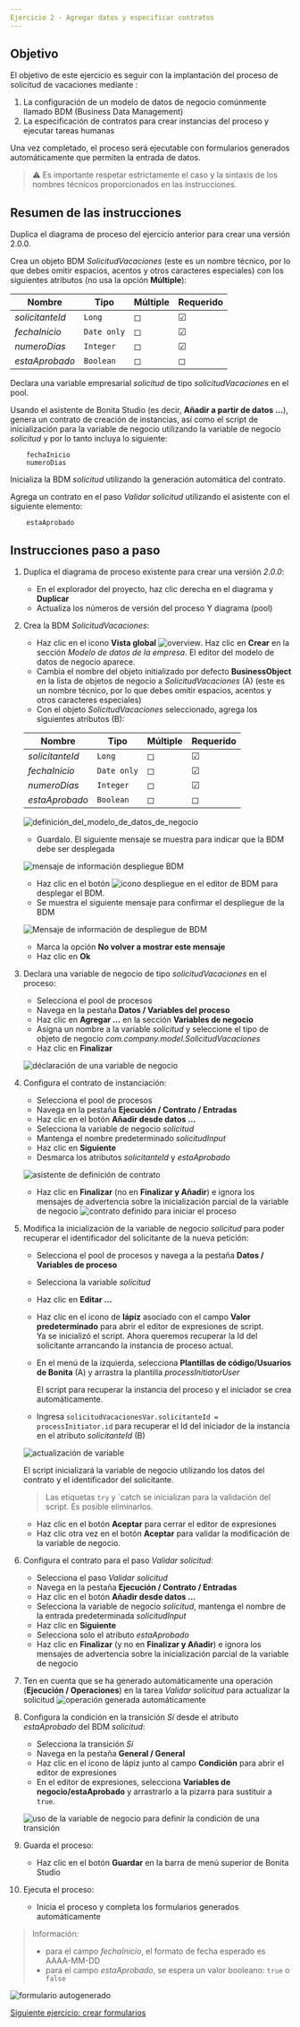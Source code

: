 ```yaml
---
Ejercicio 2 - Agregar datos y especificar contratos
---
```


## Objetivo

El objetivo de este ejercicio es seguir con la implantación del proceso de solicitud de vacaciones mediante :

1. La configuración de un modelo de datos de negocio comúnmente llamado BDM (Business Data Management)
1. La especificación de contratos para crear instancias del proceso y ejecutar tareas humanas

Una vez completado, el proceso será ejecutable con formularios generados automáticamente que permiten la entrada de datos.

> ⚠ Es importante respetar estrictamente el caso y la sintaxis de los nombres técnicos proporcionados en las instrucciones.

## Resumen de las instrucciones

Duplica el diagrama de proceso del ejercicio anterior para crear una versión 2.0.0.

Crea un objeto BDM *SolicitudVacaciones* (este es un nombre técnico, por lo que debes omitir espacios, acentos y otros caracteres especiales) con los siguientes atributos (no usa la opción **Múltiple**):

Nombre | Tipo | Múltiple | Requerido
--- | ---- | -------- | -----------
*solicitanteId* | `Long` | ◻ | ☑
*fechaInicio* | `Date only` | ◻ | ☑
*numeroDias* | `Integer` | ◻ | ☑
*estaAprobado* | `Boolean` | ◻ | ◻

Declara una variable empresarial *solicitud* de tipo *solicitudVacaciones* en el pool.

Usando el asistente de Bonita Studio (es decir, **Añadir a partir de datos ...**), genera un contrato de creación de instancias, así como el script de inicialización para la variable de negocio utilizando la variable de negocio *solicitud* y por lo tanto incluya lo siguiente:

        fechaInicio
        numeroDias

Inicializa la BDM *solicitud* utilizando la generación automática del contrato.

Agrega un contrato en el paso *Validar solicitud* utilizando el asistente con el siguiente elemento:

        estaAprobado

## Instrucciones paso a paso

1. Duplica el diagrama de proceso existente para crear una versión *2.0.0*:
   - En el explorador del proyecto, haz clic derecha en el diagrama y  **Duplicar**
   - Actualiza los números de versión del proceso Y diagrama (pool)
1. Crea la BDM *SolicitudVacaciones*:
   - Haz clic en el icono **Vista global** ![overview](images/ex02/ex2_13.png). Haz clic en **Crear** en la sección *Modelo de datos de la empresa*. 
   El editor del modelo de datos de negocio aparece.   
   - Cambia el nombre del objeto initializado por defecto **BusinessObject** en la lista de objetos de negocio a *SolicitudVacaciones* (A) (este es un nombre técnico, por lo que debes omitir espacios, acentos y otros caracteres especiales)
   - Con el objeto *SolicitudVacaciones* seleccionado, agrega los siguientes atributos (B):

    Nombre | Tipo | Múltiple | Requerido
    --- | ---- | -------- | -----------
    *solicitanteId* | `Long` | ◻ | ☑
    *fechaInicio* | `Date only` | ◻ | ☑
    *numeroDias* | `Integer` | ◻ | ☑
    *estaAprobado* | `Boolean` | ◻ | ◻

    ![definición_del_modelo_de_datos_de_negocio](images/ex02/ex2_01.png)
    
   - Guardalo. El siguiente mensaje se muestra para indicar que la BDM debe ser desplegada
   
   ![mensaje de información despliegue BDM](images/ex02/ex2_09.png)
   
   - Haz clic en el botón ![icono despliegue](images/ex02/ex2_11.png) en el editor de BDM para desplegar el BDM.
   - Se muestra el siguiente mensaje para confirmar el despliegue de la BDM
    
    ![Mensaje de información de despliegue de BDM](images/ex02/ex2_10.png)
    
   - Marca la opción **No volver a mostrar este mensaje**
   - Haz clic en **Ok**
 
1. Declara una variable de negocio de tipo *solicitudVacaciones* en el proceso:
   - Selecciona el pool de procesos
   - Navega en la pestaña **Datos / Variables del proceso**
   - Haz clic en **Agregar ...** en la sección **Variables de negocio**
   - Asigna un nombre a la variable *solicitud* y seleccione el tipo de objeto de negocio *com.company.model.SolicitudVacaciones*
   - Haz clic en **Finalizar**
   
   ![déclaración de una variable de negocio](images/ex02/ex2_02.png)
   
1. Configura el contrato de instanciación:
   - Selecciona el pool de procesos
   - Navega en la pestaña **Ejecución / Contrato / Entradas**
   - Haz clic en el botón **Añadir desde datos ...**
   - Selecciona la variable de negocio *solicitud*
   - Mantenga el nombre predeterminado *solicitudInput*
   - Haz clic en **Siguiente**
   - Desmarca los atributos *solicitanteId* y *estaAprobado*
   
   ![asistente de definición de contrato](images/ex02/ex2_03.png)
   
   - Haz clic en **Finalizar** (no en **Finalizar y Añadir**) e ignora los mensajes de advertencia sobre la inicialización parcial de la variable de negocio
    ![contrato definido para iniciar el proceso](images/ex02/ex2_04.png)
   
1. Modifica la inicialización de la variable de negocio *solicitud* para poder recuperar el identificador del solicitante de la nueva petición:
   - Selecciona el pool de procesos y navega a la pestaña **Datos / Variables de proceso**
   - Selecciona la variable *solicitud*
   - Haz clic en **Editar ...**
   - Haz clic en el icono de **lápiz** asociado con el campo **Valor predeterminado** para abrir el editor de expresiones de script.  
   Ya se inicializó el script.
   Ahora queremos recuperar la Id del solicitante arrancando la instancia de proceso actual.
   
   - En el menú de la izquierda, selecciona **Plantillas de código/Usuarios de Bonita** (A) y arrastra la plantilla *processInitiatorUser*  
     
      El script para recuperar la instancia del proceso y el iniciador se crea automáticamente.
   - Ingresa `solicitudVacacionesVar.solicitanteId = processInitiator.id` para recuperar el Id del iniciador de la instancia en el atributo *solicitanteId* (B)

    ![actualización de variable](images/ex02/ex2_12.png)
   
   El script inicializará la variable de negocio utilizando los datos del contrato y el identificador del solicitante. 
   
   > Las etiquetas `try` y `catch se inicializan para la validación del script. Es posible eliminarlos.

    - Haz clic en el botón **Aceptar** para cerrar el editor de expresiones
    - Haz clic otra vez en el botón **Aceptar** para validar la modificación de la variable de negocio. 
   
1. Configura el contrato para el paso *Validar solicitud*:
    - Selecciona el paso *Validar solicitud*
    - Navega en la pestaña **Ejecución / Contrato / Entradas**
    - Haz clic en el botón **Añadir desde datos ...**
    - Selecciona la variable de negocio *solicitud*, mantenga el nombre de la entrada predeterminada *solicitudInput*
    - Haz clic en **Siguiente**
    - Selecciona solo el atributo *estaAprobado*
    - Haz clic en **Finalizar** (y no en **Finalizar y Añadir**) e ignora los mensajes de advertencia sobre la inicialización parcial de la variable de negocio


1. Ten en cuenta que se ha generado automáticamente una operación (**Ejecución / Operaciones**) en la tarea *Validar solicitud* para actualizar la solicitud
    ![operación generada automáticamente](images/ex02/ex2_06.png)
   
1. Configura la condición en la transición *Sí* desde el atributo *estaAprobado* del BDM *solicitud*:
    - Selecciona la transición *Sí*
    - Navega en la pestaña **General / General**
    - Haz clic en el ícono de lápiz junto al campo **Condición** para abrir el editor de expresiones
    - En el editor de expresiones, selecciona **Variables de negocio/estaAprobado** y arrastrarlo a la pizarra para sustituir a `true`.
   
   ![uso de la variable de negocio para definir la condición de una transición](images/ex02/ex2_07.png)
   
1. Guarda el proceso:
    - Haz clic en el botón **Guardar** en la barra de menú superior de Bonita Studio
1. Ejecuta el proceso:
    - Inicia el proceso y completa los formularios generados automáticamente

> Información:
> - para el campo *fechaInicio*, el formato de fecha esperado es AAAA-MM-DD
> - para el campo *estaAprobado*, se espera un valor booleano: `true` o` false`

   ![formulario autogenerado](images/ex02/ex2_08.png)

[Siguiente ejercicio: crear formularios](03-Crear-formularios.md)
